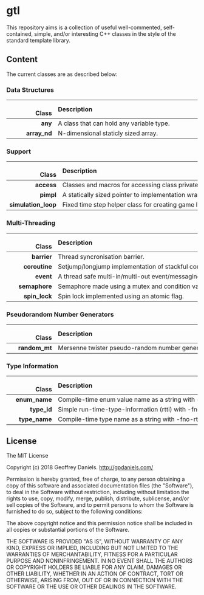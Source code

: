 
# gtl #

This repository aims is a collection of useful well-commented, self-contained, simple, and/or interesting C++ classes in the style of the standard template library.

## Content ##

The current classes are as described below:

### Data Structures ###

|               Class | Description                                                                                    |
|--------------------:|:-----------------------------------------------------------------------------------------------|
|             **any** | A class that can hold any variable type.                                                       |
|        **array_nd** | N-dimensional staticly sized array.                                                            |

### Support ###

|               Class | Description                                                                                    |
|--------------------:|:-----------------------------------------------------------------------------------------------|
|          **access** | Classes and macros for accessing class private members.                                        |
|           **pimpl** | A statically sized pointer to implementation wrapper.                                          |
| **simulation_loop** | Fixed time step helper class for creating game loops.                                          | 

### Multi-Threading ###

|               Class | Description                                                                                    |
|--------------------:|:-----------------------------------------------------------------------------------------------|
|         **barrier** | Thread syncronisation barrier.                                                                 |
|       **coroutine** | Setjump/longjump implementation of stackful coroutines.                                        |
|           **event** | A thread safe multi-in/multi-out event/messaging system.                                       |
|       **semaphore** | Semaphore made using a mutex and condition variable.                                           | 
|       **spin_lock** | Spin lock implemented using an atomic flag.                                                    | 

### Pseudorandom Number Generators ###

|               Class | Description                                                                                    |
|--------------------:|:-----------------------------------------------------------------------------------------------|
|       **random_mt** | Mersenne twister pseudo-random number generator.                                               | 

### Type Information ###

|               Class | Description                                                                                    |
|--------------------:|:-----------------------------------------------------------------------------------------------|
|       **enum_name** | Compile-time enum value name as a string with -fno-rtti.                                       |
|         **type_id** | Simple run-time-type-information (rtti) with -fno-rtti.                                        |
|       **type_name** | Compile-time type name as a string with -fno-rtti.                                             |


## License ##

The MIT License

Copyright (c) 2018 Geoffrey Daniels. http://gpdaniels.com/

Permission is hereby granted, free of charge, to any person obtaining a copy
of this software and associated documentation files (the "Software"), to deal
in the Software without restriction, including without limitation the rights
to use, copy, modify, merge, publish, distribute, sublicense, and/or sell
copies of the Software, and to permit persons to whom the Software is
furnished to do so, subject to the following conditions:

The above copyright notice and this permission notice shall be included in
all copies or substantial portions of the Software.

THE SOFTWARE IS PROVIDED "AS IS", WITHOUT WARRANTY OF ANY KIND, EXPRESS OR
IMPLIED, INCLUDING BUT NOT LIMITED TO THE WARRANTIES OF MERCHANTABILITY,
FITNESS FOR A PARTICULAR PURPOSE AND NONINFRINGEMENT. IN NO EVENT SHALL THE
AUTHORS OR COPYRIGHT HOLDERS BE LIABLE FOR ANY CLAIM, DAMAGES OR OTHER
LIABILITY, WHETHER IN AN ACTION OF CONTRACT, TORT OR OTHERWISE, ARISING FROM,
OUT OF OR IN CONNECTION WITH THE SOFTWARE OR THE USE OR OTHER DEALINGS IN
THE SOFTWARE.
